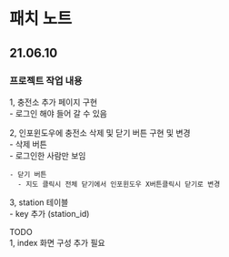 # 패치 노트    
## 21.06.10    
    
### 프로젝트 작업 내용    
1, 충전소 추가 페이지 구현   
    - 로그인 해야 들어 갈 수 있음   
   
2, 인포윈도우에 충전소 삭제 및 닫기 버튼 구현 및 변경   
    - 삭제 버튼   
      - 로그인한 사람만 보임   
  
    - 닫기 버튼   
      - 지도 클릭시 전체 닫기에서 인포윈도우 X버튼클릭시 닫기로 변경   
   
3, station 테이블   
    - key 추가 (station_id)   
   
TODO     
1, index 화면 구성 추가 필요            